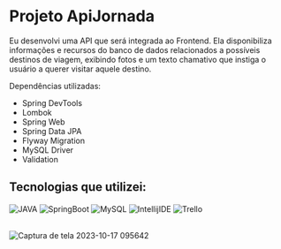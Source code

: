# Projeto ApiJornada

<p>Eu desenvolvi uma API que será integrada ao Frontend. Ela disponibiliza informações e recursos do banco de dados relacionados a possíveis destinos de viagem, exibindo fotos e um texto chamativo que instiga o usuário a querer visitar aquele destino.</p>
<div>Dependências utilizadas: </div>
  <ul>
    <li>Spring DevTools</li>
    <li>Lombok</li>
    <li>Spring Web</li>
    <li>Spring Data JPA</li>
    <li>Flyway Migration</li>
    <li>MySQL Driver</li>
    <li>Validation</li>
  </ul>
</div>

## Tecnologias que utilizei: 
<div style="display: inline block">
  <img align="center" alt="JAVA" src="https://img.shields.io/badge/Java-ED8B00?style=for-the-badge&logo=openjdk&logoColor=white">
  <img align="center" alt="SpringBoot" src="https://img.shields.io/badge/Spring-6DB33F?style=for-the-badge&logo=spring&logoColor=white">
  <img align="center" alt="MySQL" src="https://img.shields.io/badge/MySQL-005C84?style=for-the-badge&logo=mysql&logoColor=white">
  <img align="center" alt="IntellijIDE" src="https://img.shields.io/badge/IntelliJ_IDEA-000000.svg?style=for-the-badge&logo=intellij-idea&logoColor=white">
  <img align="center" alt="Trello" src="https://img.shields.io/badge/Trello-0052CC?style=for-the-badge&logo=trello&logoColor=white">
</div><br>

![Captura de tela 2023-10-17 095642](https://github.com/PauloVictorcss/ApiJornada/assets/123316548/4bbc7b04-16cc-410a-97b8-47037fa3e973)

